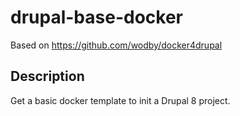 # drupal-base-docker

Based on https://github.com/wodby/docker4drupal

## Description

Get a basic docker template to init a Drupal 8 project.

